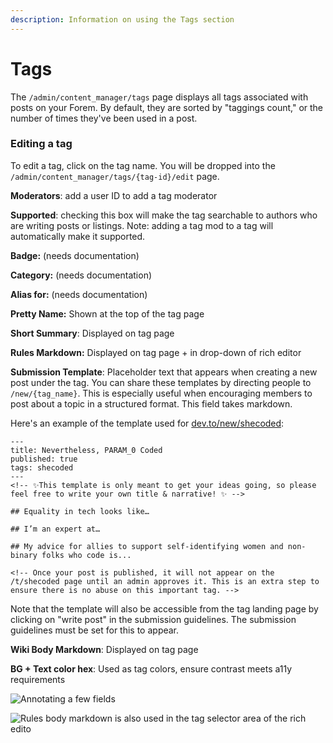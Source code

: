 ```yaml
---
description: Information on using the Tags section
---
```


# Tags

The `/admin/content_manager/tags` page displays all tags associated with posts on your Forem.  By default, they are sorted by "taggings count," or the number of times they've been used in a post.

### Editing a tag

To edit a tag, click on the tag name.  You will be dropped into the `/admin/content_manager/tags/{tag-id}/edit` page.

**Moderators**: add a user ID to add a tag moderator

**Supported**: checking this box will make the tag searchable to authors who are writing posts or listings. Note: adding a tag mod to a tag will automatically make it supported.

**Badge:** \(needs documentation\)

**Category:** \(needs documentation\) 

**Alias for:** \(needs documentation\)

**Pretty Name:** Shown at the top of the tag page

**Short Summary**: Displayed on tag page

**Rules Markdown:** Displayed on tag page + in drop-down of rich editor

**Submission Template**: Placeholder text that appears when creating a new post under the tag. You can share these templates by directing people to `/new/{tag_name}`. This is especially useful when encouraging members to post about a topic in a structured format. This field takes markdown. 

Here's an example of the template used for [dev.to/new/shecoded](https://dev.to/new/shecoded): 

```text
---
title: Nevertheless, PARAM_0 Coded 
published: true
tags: shecoded
---
<!-- ✨This template is only meant to get your ideas going, so please feel free to write your own title & narrative! ✨ -->

## Equality in tech looks like… 

## I’m an expert at…

## My advice for allies to support self-identifying women and non-binary folks who code is...

<!-- Once your post is published, it will not appear on the /t/shecoded page until an admin approves it. This is an extra step to ensure there is no abuse on this important tag. -->
```

Note that the template will also be accessible from the tag landing page by clicking on "write post" in the submission guidelines. The submission guidelines must be set for this to appear.

**Wiki Body Markdown**: Displayed on tag page

**BG + Text color hex**: Used as tag colors, ensure contrast meets a11y requirements

![Annotating a few fields](../.gitbook/assets/screen_shot_2020-10-19_at_1_59_53_pm.png)

![Rules body markdown is also used in the tag selector area of the rich edito](../.gitbook/assets/screen-shot-2020-10-19-at-2.01.07-pm.png)

